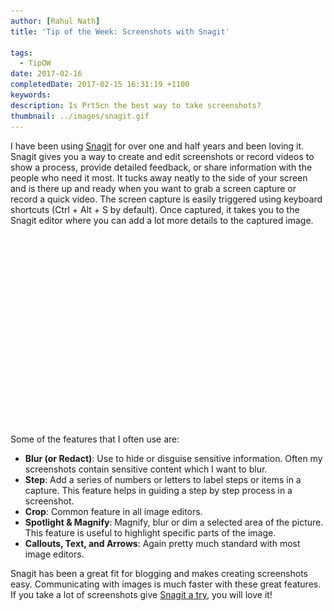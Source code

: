 ```yaml
---
author: [Rahul Nath]
title: 'Tip of the Week: Screenshots with Snagit'
  
tags:
  - TipOW
date: 2017-02-16
completedDate: 2017-02-15 16:31:19 +1100
keywords:
description: Is PrtScn the best way to take screenshots?
thumbnail: ../images/snagit.gif
---
```


I have been using [Snagit](https://www.techsmith.com/screen-capture.html) for over one and half years and been loving it. Snagit gives you a way to create and edit screenshots or record videos to show a process, provide detailed feedback, or share information with the people who need it most. It tucks away neatly to the side of your screen and is there up and ready when you want to grab a screen capture or record a quick video. The screen capture is easily triggered using keyboard shortcuts (Ctrl + Alt + S by default). Once captured, it takes you to the Snagit editor where you can add a lot more details to the captured image.

<img alt="Snagit" class="center" src="../images/snagit.gif" />

Some of the features that I often use are:

- **Blur (or Redact)**: Use to hide or disguise sensitive information. Often my screenshots contain sensitive content which I want to blur.
- **Step**: Add a series of numbers or letters to label steps or items in a capture. This feature helps in guiding a step by step process in a screenshot.
- **Crop**: Common feature in all image editors.
- **Spotlight & Magnify**: Magnify, blur or dim a selected area of the picture. This feature is useful to highlight specific parts of the image.
- **Callouts, Text, and Arrows**: Again pretty much standard with most image editors.

Snagit has been a great fit for blogging and makes creating screenshots easy. Communicating with images is much faster with these great features. If you take a lot of screenshots give [Snagit a try](https://www.techsmith.com/download/snagit/), you will love it!
